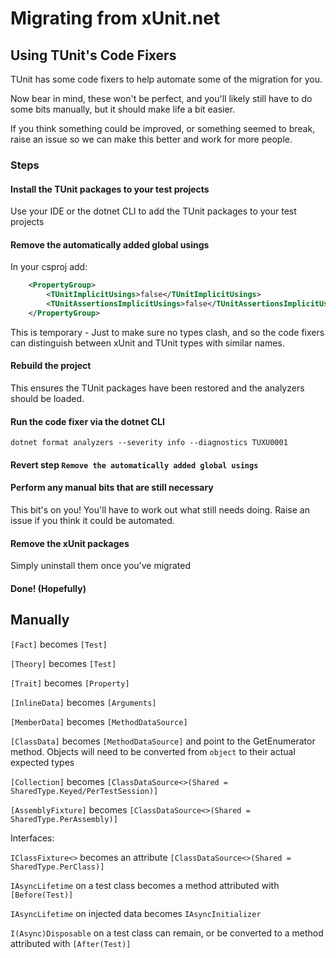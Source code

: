 # Migrating from xUnit.net

## Using TUnit's Code Fixers

TUnit has some code fixers to help automate some of the migration for you.

Now bear in mind, these won't be perfect, and you'll likely still have to do some bits manually, but it should make life a bit easier.

If you think something could be improved, or something seemed to break, raise an issue so we can make this better and work for more people.

### Steps

#### Install the TUnit packages to your test projects
Use your IDE or the dotnet CLI to add the TUnit packages to your test projects

#### Remove the automatically added global usings
In your csproj add:

```xml
    <PropertyGroup>
        <TUnitImplicitUsings>false</TUnitImplicitUsings>
        <TUnitAssertionsImplicitUsings>false</TUnitAssertionsImplicitUsings>
    </PropertyGroup>
```

This is temporary - Just to make sure no types clash, and so the code fixers can distinguish between xUnit and TUnit types with similar names.

#### Rebuild the project
This ensures the TUnit packages have been restored and the analyzers should be loaded.

#### Run the code fixer via the dotnet CLI

`dotnet format analyzers --severity info --diagnostics TUXU0001`

#### Revert step `Remove the automatically added global usings`

#### Perform any manual bits that are still necessary
This bit's on you! You'll have to work out what still needs doing.
Raise an issue if you think it could be automated.

#### Remove the xUnit packages
Simply uninstall them once you've migrated

#### Done! (Hopefully)

## Manually

`[Fact]` becomes `[Test]`

`[Theory]` becomes `[Test]`

`[Trait]` becomes `[Property]`

`[InlineData]` becomes `[Arguments]`

`[MemberData]` becomes `[MethodDataSource]`

`[ClassData]` becomes `[MethodDataSource]` and point to the GetEnumerator method. Objects will need to be converted from `object` to their actual expected types

`[Collection]` becomes `[ClassDataSource<>(Shared = SharedType.Keyed/PerTestSession)]`

`[AssemblyFixture]` becomes `[ClassDataSource<>(Shared = SharedType.PerAssembly)]`

Interfaces:

`IClassFixture<>` becomes an attribute `[ClassDataSource<>(Shared = SharedType.PerClass)]`

`IAsyncLifetime` on a test class becomes a method attributed with `[Before(Test)]`

`IAsyncLifetime` on injected data becomes `IAsyncInitializer`

`I(Async)Disposable` on a test class can remain, or be converted to a method attributed with `[After(Test)]`

